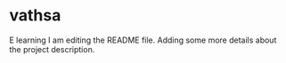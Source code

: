 # vathsa
E learning
I am editing the README file. Adding some more details about the project description.
